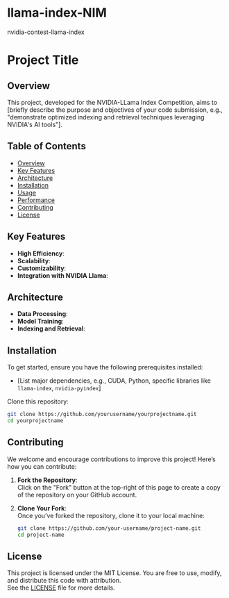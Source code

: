 # llama-index-NIM
nvidia-contest-llama-index

# Project Title

## Overview
This project, developed for the NVIDIA-LLama Index Competition, aims to [briefly describe the purpose and objectives of your code submission, e.g., "demonstrate optimized indexing and retrieval techniques leveraging NVIDIA's AI tools"].

## Table of Contents
- [Overview](#overview)
- [Key Features](#key-features)
- [Architecture](#architecture)
- [Installation](#installation)
- [Usage](#usage)
- [Performance](#performance)
- [Contributing](#contributing)
- [License](#license)

## Key Features
- **High Efficiency**: 
- **Scalability**: 
- **Customizability**: 
- **Integration with NVIDIA Llama**: 

## Architecture
- **Data Processing**: 
- **Model Training**: 
- **Indexing and Retrieval**: 

## Installation

To get started, ensure you have the following prerequisites installed:
- [List major dependencies, e.g., CUDA, Python, specific libraries like `llama-index`, `nvidia-pyindex`]

Clone this repository:
```bash
git clone https://github.com/yourusername/yourprojectname.git
cd yourprojectname
 ```

## Contributing

We welcome and encourage contributions to improve this project! Here’s how you can contribute:

1. **Fork the Repository**:  
   Click on the "Fork" button at the top-right of this page to create a copy of the repository on your GitHub account.

2. **Clone Your Fork**:  
   Once you’ve forked the repository, clone it to your local machine:
   ```bash
   git clone https://github.com/your-username/project-name.git
   cd project-name
   
## License

This project is licensed under the MIT License. You are free to use, modify, and distribute this code with attribution.  
See the [LICENSE](LICENSE) file for more details.
